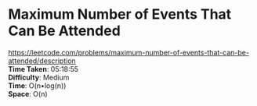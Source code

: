 # Maximum Number of Events That Can Be Attended
https://leetcode.com/problems/maximum-number-of-events-that-can-be-attended/description \
**Time Taken**: 05:18:55\
**Difficulty**: Medium \
**Time**: O(n•log(n)) \
**Space**: O(n)
